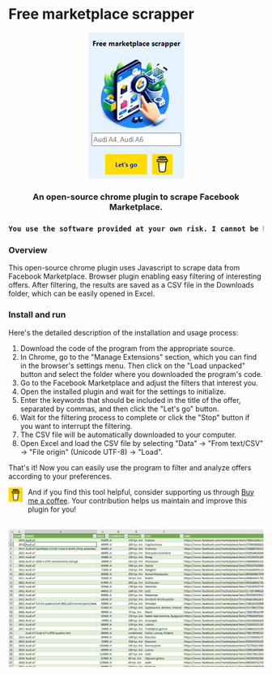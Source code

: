 # Free marketplace scrapper

<p align="center">
<img src="images/main-window.png">
</p>
<h3 align="center">An open-source chrome plugin to scrape Facebook Marketplace.
<h3 align="center">

```diff
You use the software provided at your own risk. I cannot be held responsible for any potential consequences, including potential bans from Meta.
```

### Overview

This open-source chrome plugin uses Javascript to scrape data from Facebook Marketplace.
Browser plugin enabling easy filtering of interesting offers. After filtering, the results are saved as a CSV file in the Downloads folder, which can be easily opened in Excel.

### Install and run

Here's the detailed description of the installation and usage process:

1. Download the code of the program from the appropriate source.
2. In Chrome, go to the "Manage Extensions" section, which you can find in the browser's settings menu. Then click on the "Load unpacked" button and select the folder where you downloaded the program's code.
3. Go to the Facebook Marketplace and adjust the filters that interest you.
4. Open the installed plugin and wait for the settings to initialize.
5. Enter the keywords that should be included in the title of the offer, separated by commas, and then click the "Let's go" button.
6. Wait for the filtering process to complete or click the "Stop" button if you want to interrupt the filtering.
7. The CSV file will be automatically downloaded to your computer.
8. Open Excel and load the CSV file by selecting "Data" -> "From text/CSV" -> "File origin" (Unicode UTF-8) -> "Load".

That's it! Now you can easily use the program to filter and analyze offers according to your preferences.

<div style="display: flex">
<div><img width=60 src="images/bmc-logo-yellow.png"></div>
<div style="margin-left: 10px">And if you find this tool helpful, consider supporting us through <a href="https://www.buymeacoffee.com/mbohdan" target="_blank">Buy me a coffee</a>. Your contribution helps us maintain and improve this plugin for you!</div>
</div>
<br>

<p align="center">
<img src="images/result.png">
</p>

